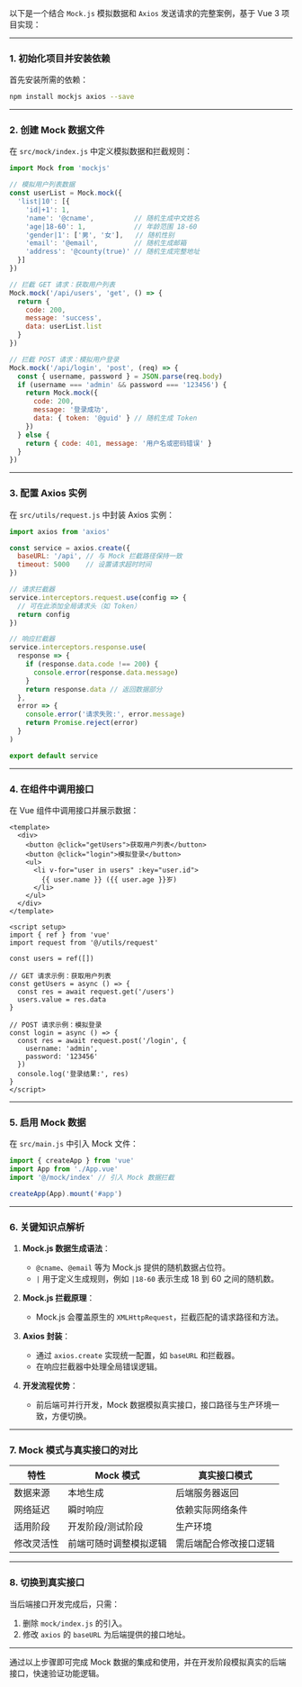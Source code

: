 以下是一个结合 `Mock.js` 模拟数据和 `Axios` 发送请求的完整案例，基于 Vue 3 项目实现：

---

### **1. 初始化项目并安装依赖**
首先安装所需的依赖：
```bash
npm install mockjs axios --save
```

---

### **2. 创建 Mock 数据文件**
在 `src/mock/index.js` 中定义模拟数据和拦截规则：
```javascript
import Mock from 'mockjs'

// 模拟用户列表数据
const userList = Mock.mock({
  'list|10': [{
    'id|+1': 1,
    'name': '@cname',          // 随机生成中文姓名
    'age|18-60': 1,            // 年龄范围 18-60
    'gender|1': ['男', '女'],   // 随机性别
    'email': '@email',         // 随机生成邮箱
    'address': '@county(true)' // 随机生成完整地址
  }]
})

// 拦截 GET 请求：获取用户列表
Mock.mock('/api/users', 'get', () => {
  return {
    code: 200,
    message: 'success',
    data: userList.list
  }
})

// 拦截 POST 请求：模拟用户登录
Mock.mock('/api/login', 'post', (req) => {
  const { username, password } = JSON.parse(req.body)
  if (username === 'admin' && password === '123456') {
    return Mock.mock({
      code: 200,
      message: '登录成功',
      data: { token: '@guid' } // 随机生成 Token
    })
  } else {
    return { code: 401, message: '用户名或密码错误' }
  }
})
```

---

### **3. 配置 Axios 实例**
在 `src/utils/request.js` 中封装 Axios 实例：
```javascript
import axios from 'axios'

const service = axios.create({
  baseURL: '/api', // 与 Mock 拦截路径保持一致
  timeout: 5000    // 设置请求超时时间
})

// 请求拦截器
service.interceptors.request.use(config => {
  // 可在此添加全局请求头（如 Token）
  return config
})

// 响应拦截器
service.interceptors.response.use(
  response => {
    if (response.data.code !== 200) {
      console.error(response.data.message)
    }
    return response.data // 返回数据部分
  },
  error => {
    console.error('请求失败:', error.message)
    return Promise.reject(error)
  }
)

export default service
```

---

### **4. 在组件中调用接口**
在 Vue 组件中调用接口并展示数据：
```vue
<template>
  <div>
    <button @click="getUsers">获取用户列表</button>
    <button @click="login">模拟登录</button>
    <ul>
      <li v-for="user in users" :key="user.id">
        {{ user.name }} ({{ user.age }}岁)
      </li>
    </ul>
  </div>
</template>

<script setup>
import { ref } from 'vue'
import request from '@/utils/request'

const users = ref([])

// GET 请求示例：获取用户列表
const getUsers = async () => {
  const res = await request.get('/users')
  users.value = res.data
}

// POST 请求示例：模拟登录
const login = async () => {
  const res = await request.post('/login', {
    username: 'admin',
    password: '123456'
  })
  console.log('登录结果:', res)
}
</script>
```

---

### **5. 启用 Mock 数据**
在 `src/main.js` 中引入 Mock 文件：
```javascript
import { createApp } from 'vue'
import App from './App.vue'
import '@/mock/index' // 引入 Mock 数据拦截

createApp(App).mount('#app')
```

---

### **6. 关键知识点解析**
1. **Mock.js 数据生成语法**：
   - `@cname`、`@email` 等为 Mock.js 提供的随机数据占位符。
   - `|` 用于定义生成规则，例如 `|18-60` 表示生成 18 到 60 之间的随机数。

2. **Mock.js 拦截原理**：
   - Mock.js 会覆盖原生的 `XMLHttpRequest`，拦截匹配的请求路径和方法。

3. **Axios 封装**：
   - 通过 `axios.create` 实现统一配置，如 `baseURL` 和拦截器。
   - 在响应拦截器中处理全局错误逻辑。

4. **开发流程优势**：
   - 前后端可并行开发，Mock 数据模拟真实接口，接口路径与生产环境一致，方便切换。

---

### **7. Mock 模式与真实接口的对比**
| 特性       | Mock 模式              | 真实接口模式           |
| ---------- | ---------------------- | ---------------------- |
| 数据来源   | 本地生成               | 后端服务器返回         |
| 网络延迟   | 瞬时响应               | 依赖实际网络条件       |
| 适用阶段   | 开发阶段/测试阶段      | 生产环境               |
| 修改灵活性 | 前端可随时调整模拟逻辑 | 需后端配合修改接口逻辑 |

---

### **8. 切换到真实接口**
当后端接口开发完成后，只需：
1. 删除 `mock/index.js` 的引入。
2. 修改 `axios` 的 `baseURL` 为后端提供的接口地址。

---

通过以上步骤即可完成 Mock 数据的集成和使用，并在开发阶段模拟真实的后端接口，快速验证功能逻辑。
